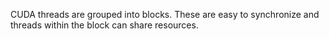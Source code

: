 CUDA threads are grouped into blocks. These are easy to synchronize and threads within the block can share resources.